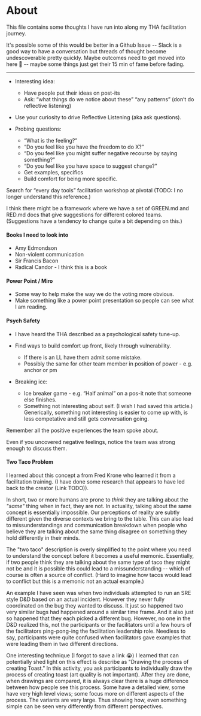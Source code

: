 # About

This file contains some thoughts I have run into along my THA facilitation journey.

It's possible some of this would be better in a Github Issue -- Slack is a good
way to have a conversation but threads of thought become undescoverable pretty
quickly. Maybe outcomes need to get moved into here 🤔 -- maybe some things just get
their 15 min of fame before fading.

----
- Interesting idea:
    - Have people put their ideas on post-its
    - Ask: “what things do we notice about these” “any patterns” (don’t do reflective listening)

- Use your curiosity to drive Reflective Listening (aka ask questions).
- Probing questions:
    - “What is the feeling?”
    - “Do you feel like you have the freedom to do X?”
    - “Do you feel like you might suffer negative recourse by saying something?”
    - “Do you feel like you have space to suggest change?”
    - Get examples, specifics
    - Build comfort for being more specific.

Search for “every day tools” facilitation workshop at pivotal (TODO: I no longer understand this reference.)

I think there might be a framework where we have a set of GREEN.md and RED.md docs that give suggestions for different colored teams. (Suggestions have a tendency to change quite a bit depending on this.)

#### Books I need to look into
- Amy Edmondson
- Non-violent communication
- Sir Francis Bacon
- Radical Candor - I think this is a book

#### Power Point / Miro
- Some way to help make the way we do the voting more obvious.
- Make something like a power point presentation so people can see what I am
  reading.

#### Psych Safety

- I have heard the THA described as a psychological safety tune-up.

- Find ways to build comfort up front, likely through vulnerability.
    - If there is an LL have them admit some mistake.
    - Possibly the same for other team member in position of power - e.g. anchor or pm

- Breaking ice:
    - Ice breaker game - e.g. “Half animal” on a pos-it note that someone else finishes.
    - Something not interesting about self. (I wish I had saved this article.) Generically, something not interesting is easier to come up with, is less competative and still gets conversation going.

Remember all the positive experiences the team spoke about.

Even if you uncovered negative feelings, notice the team was strong enough to discuss them.

#### Two Taco Problem
I learned about this concept a from Fred Krone who learned it from a
facilitation training. (I have done some research that appears to have led back
to the creator (Link TODO)).

In short, two or more humans are prone to *think* they are talking about the *"same"* thing when in fact, they are not.
In actuality, talking about the same concept is essentially impossible. Our perceptions of reality are subtly different
given the diverse contexts we bring to the table. This can also lead to
missunderstandings and communication breakdown when people who believe they are
talking about the same thing disagree on something they hold differently in
their minds.

The "two taco" description is overly simplified to the point where you
need to understand the concept before it becomes a useful memonic. Essentially,
if two people think they are talking about the same type of taco they might not
be and it is possible this could lead to a missunderstanding -- which of course
is often a source of conflict. (Hard to imagine how tacos would lead to conflict
but this is a memonic not an actual example.)

An example I have seen was when two individuals attempted to run an SRE style D&D based
on an actual incident. However they never fully coordinated on the bug they wanted to discuss.
It just so happened two very similar bugs had happened around a similar
time frame. And it also just so happened that they each picked a different bug.
However, no one in the D&D realized this, not the participants or the
facilitators until a few hours of the facilitators ping-pong-ing the
facilitation leadership role. Needless to say, participants were quite confused
when facilitators gave examples that were leading them in two different
directions.

One interesting technique (I forgot to save a link 😭) I learned that can potentially shed light
on this effect is describe as "Drawing the process of creating Toast." In this activity, you ask participants
to individually draw the process of creating toast (art quality is not
important). After they are done, when drawings are compared, it is always clear
there is a huge difference between how people see this process. Some have a
detailed view, some have very high level views; some focus more on different
aspects of the process. The variants are very large. Thus showing how, even
something simple can be seen very differently from different perspectives.

